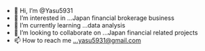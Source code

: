 - 👋 Hi, I’m @Yasu5931
- 👀 I’m interested in ...Japan financial brokerage business
- 🌱 I’m currently learning ...data analysis
- 💞️ I’m looking to collaborate on ...Japan financial related projects
- 📫 How to reach me ...yasu5931@gmail.com

<!---
Yasu5931/Yasu5931 is a ✨ special ✨ repository because its `README.md` (this file) appears on your GitHub profile.
You can click the Preview link to take a look at your changes.
--->
